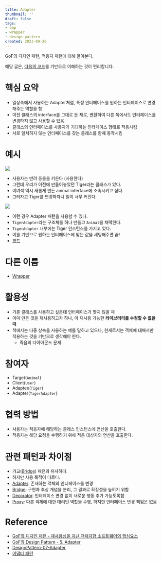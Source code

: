 ```yaml
---
title: Adapter
thumbnail: ''
draft: false
tags:
- oop
- wrapper
- design-pattern
created: 2023-09-26
---
```


GoF의 디자인 패턴, 적응자 패턴에 대해 알아본다.

해당 글은, [다음의 코드](https://github.com/wansook0316/DesignPattern-07-Adapter)를 기반으로 이해하는 것이 편리합니다.

# 핵심 요약

* 일상속에서 사용하는 Adapter처럼, 특정 인터페이스를 원하는 인터페이스로 변경해주는 역할을 함
* 이전 클래스의 interface를 그대로 둔 채로, 변환하여 다른 쪽에서도 인터페이스를 변경하지 않고 사용할 수 있음
* 클래스의 인터페이스를 사용자가 기대하는 인터페이스 형태로 적응시킴
* 서로 일치하지 않는 인터페이스를 갖는 클래스를 함께 동작시킴

# 예시

![](DesignPattern_09_Adapter_0.jpg)

* 사용자는 반려 동물을 키운다 (사용한다)
* 그런데 우리가 이전에 만들어놓았던 Tiger라는 클래스가 있다.
* 이녀석 역시 새롭게 만든 animal interface에 소속시키고 싶다.
* 그러자고 Tiger를 변경하자니 일이 너무 커진다.

![](DesignPattern_09_Adapter_1.jpg)

* 이런 경우 Adapter 패턴을 사용할 수 있다.
* `TigerAdapter`라는 구조체를 하나 만들고 `Animal`을 채택한다.
* `TigerAdapter` 내부에는 Tiger 인스턴스를 가지고 있다.
* 이를 기반으로 원하는 인터페이스에 맞는 값을 세팅해주면 끝!
* [코드](https://github.com/wansook0316/DesignPattern-07-Adapter)

# 다른 이름

* [Wrapper](Wrapper.md)

# 활용성

* 기존 클래스를 사용하고 싶은데 인터페이스가 맞지 않을 때
* 이미 만든 것을 재사용하고자 하나, 이 재사용 가능한 **라이브러리를 수정할 수 없을 때**
* 책에서는 다중 상속을 사용하는 예를 말하고 있으나, 현재로서는 객체에 대해서만 적용하는 것을 기반으로 생각해야 한다.
  * 죽음의 다이아몬드 문제

# 참여자

* Target(`Animal`)
* Client(`User`)
* Adaptee(`Tiger`)
* Adapter(`TigerAdapter`)

# 협력 방법

* 사용자는 적응자에 해당하는 클래스 인스턴스에 연산을 호출한다.
* 적응자는 해당 요청을 수행하기 위해 적응 대상자의 연산을 호출한다.

# 관련 패턴과 차이점

* 가교([Bridge](Bridge.md)) 패턴과 유사하다.
* 하지만 사용 목적이 다르다.
* [Adapter](Adapter.md): 존재하는 객체의 인터페이스를 변경
* [Bridge](Bridge.md): 구현과 추상 개념을 분리, 그 결과로 확장성을 높히기 위함
* [Decorator](Decorator.md): 인터페이스 변경 없이 새로운 행동 추가 가능토록함
* [Proxy](Development/Design%20Patterns/Proxy.md): 다른 객체에 대한 대리인 역할을 수행, 하지만 인터페이스 변경 책임은 없음

# Reference

* [GoF의 디자인 패턴 - 재사용성을 지닌 객체지향 소프트웨어의 핵심요소](http://www.yes24.com/Product/Goods/17525598)
* [GoF의 Design Pattern - 5. Adapter](https://www.youtube.com/watch?v=kAnoWt7Uato&list=PLe6NQuuFBu7FhPfxkjDd2cWnTy2y_w_jZ&index=4)
* [DesignPattern-07-Adapter](https://github.com/wansook0316/DesignPattern-07-Adapter)
* [어댑터 패턴](https://ko.wikipedia.org/wiki/%EC%96%B4%EB%8C%91%ED%84%B0_%ED%8C%A8%ED%84%B4)
